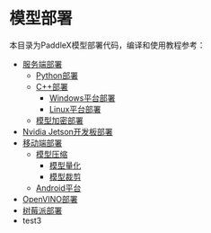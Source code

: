 # 模型部署

本目录为PaddleX模型部署代码，编译和使用教程参考：

- [服务端部署](../docs/deploy/server/)
  - [Python部署](../docs/deploy/server/python.md)
  - [C++部署](../docs/deploy/server/cpp/)
    - [Windows平台部署](../docs/deploy/server/cpp/windows.md)
    - [Linux平台部署](../docs/deploy/server/cpp/linux.md)
  - [模型加密部署](../docs/deploy/server/encryption.md)
- [Nvidia Jetson开发板部署](../docs/deploy/nvidia-jetson.md)
- [移动端部署](../docs/deploy/paddlelite/)
  - [模型压缩](../docs/deploy/paddlelite/slim)
    - [模型量化](../docs/deploy/paddlelite/slim/quant.md)
    - [模型裁剪](../docs/deploy/paddlelite/slim/prune.md)
  - [Android平台](../docs/deploy/paddlelite/android.md)
- [OpenVINO部署](../docs/deploy/openvino/introduction.md)
- [树莓派部署](../docs/deploy/raspberry/Raspberry.md)
- test3